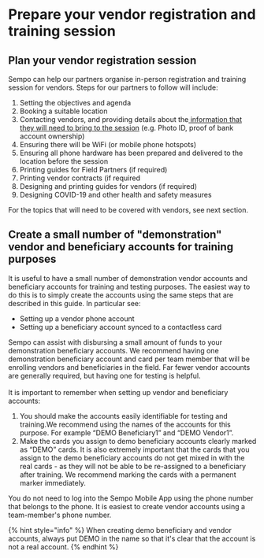 # Prepare your vendor registration and training session

## &#x20;Plan your vendor registration session&#x20;

Sempo can help our partners organise in-person registration and training session for vendors. Steps for our partners to follow will include:&#x20;

1. Setting the objectives and agenda
2. Booking a suitable location
3. Contacting vendors, and providing details about the[ information that they will need to bring to the session](../../policies-and-security/kyc.md#what-data-points-does-sempo-typically-require-to-complete-kyc-checks) (e.g. Photo ID, proof of bank account ownership)
4. Ensuring there will be WiFi (or mobile phone hotspots)
5. Ensuring all phone hardware has been prepared and delivered to the location before the session
6. Printing guides for Field Partners (if required)
7. Printing vendor contracts (if required
8. Designing and printing guides for vendors (if required)&#x20;
9. Designing COVID-19 and other health and safety measures &#x20;

For the topics that will need to be covered with vendors, see next section.

## Create a small number of "demonstration" vendor and beneficiary accounts for training purposes&#x20;

It is useful to have a small number of demonstration vendor accounts and beneficiary accounts for training and testing purposes. The easiest way to do this is to simply create the accounts using the same steps that are described in this guide. In particular see:

* Setting up a vendor phone account
* Setting up a beneficiary account synced to a contactless card

Sempo can assist with disbursing a small amount of funds to your demonstration beneficiary accounts. We recommend having one demonstration beneficiary account and card per team member that will be enrolling vendors and beneficiaries in the field. Far fewer vendor accounts are generally required, but having one for testing is helpful.\
\
It is important to remember when setting up vendor and beneficiary accounts:

1. You should make the accounts easily identifiable for testing and training.We recommend using the names of the accounts for this purpose. For example “DEMO Beneficiary1” and  “DEMO Vendor1”.&#x20;
2. Make the cards you assign to demo beneficiary accounts clearly marked as “DEMO” cards. It is also extremely important that the cards that you assign to the demo beneficiary accounts do not get mixed in with the real cards - as they will not be able to be re-assigned to a beneficiary after training. We recommend marking the cards with a permanent marker immediately.

You do not need to log into the Sempo Mobile App using the phone number that belongs to the phone. It is easiest to create vendor accounts using a team-member's phone number.

{% hint style="info" %}
When creating demo beneficiary and vendor accounts, always put DEMO in the name so that it's clear that the account is not a real account.
{% endhint %}
